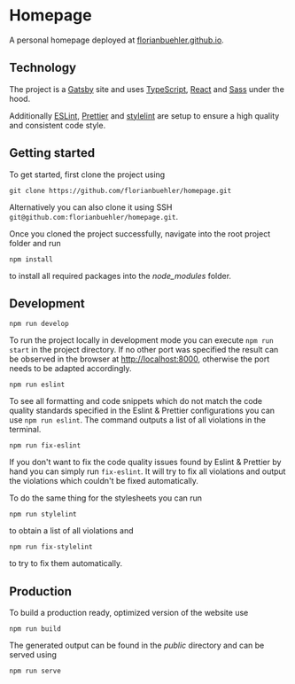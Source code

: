 # Homepage

A personal homepage deployed at [florianbuehler.github.io](https://florianbuehler.github.io/).


## Technology

The project is a [Gatsby](https://www.gatsbyjs.com/) site and uses [TypeScript](https://www.typescriptlang.org/docs/handbook/tsconfig-json.html), [React](https://reactjs.org/) and [Sass](https://sass-lang.com/) under the hood.

Additionally [ESLint](https://eslint.org/), [Prettier](https://prettier.io/) and [stylelint](https://stylelint.io/) are setup to ensure a high quality and consistent code style.


## Getting started

To get started, first clone the project using
```shell script
git clone https://github.com/florianbuehler/homepage.git
```
Alternatively you can also clone it using SSH `git@github.com:florianbuehler/homepage.git`.

Once you cloned the project successfully, navigate into the root project folder and run
```shell script
npm install
```
to install all required packages into the *node_modules* folder.


## Development

```shell script
npm run develop
```
To run the project locally in development mode you can execute `npm run start` in the project directory.
If no other port was specified the result can be observed in the browser at [http://localhost:8000](http://localhost:8000), otherwise the port needs to be adapted accordingly.

```shell script
npm run eslint
```
To see all formatting and code snippets which do not match the code quality standards specified in the Eslint & Prettier configurations you can use `npm run eslint`. The command outputs a list of all violations in the terminal.

```shell script
npm run fix-eslint
```
If you don't want to fix the code quality issues found by Eslint & Prettier by hand you can simply run `fix-eslint`.
It will try to fix all violations and output the violations which couldn't be fixed automatically.

To do the same thing for the stylesheets you can run
```shell script
npm run stylelint
```
to obtain a list of all violations and
```shell script
npm run fix-stylelint
```
to try to fix them automatically.

## Production

To build a production ready, optimized version of the website use
```shell script
npm run build
```
The generated output can be found in the *public* directory and can be served using
```shell script
npm run serve
```
